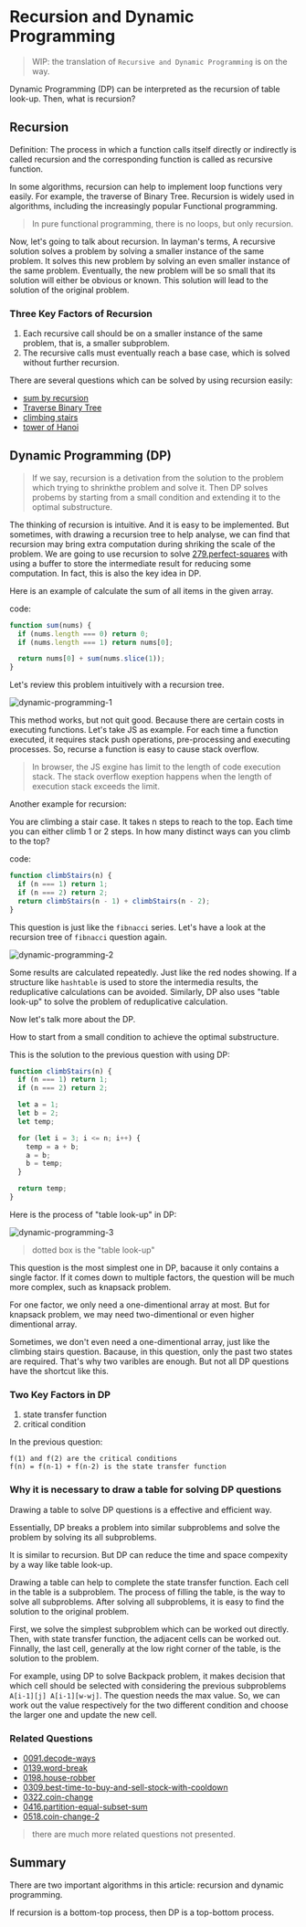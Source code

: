 # Recursion and Dynamic Programming

> WIP: the translation of `Recursive and Dynamic Programming` is on the way.

Dynamic Programming (DP) can be interpreted as the recursion of table look-up. Then, what is recursion?

## Recursion

Definition: The process in which a function calls itself directly or indirectly is called recursion and the corresponding function is called as recursive function.

In some algorithms, recursion can help to implement loop functions very easily. For example, the traverse of Binary Tree. Recursion is widely used in algorithms, including the increasingly popular Functional programming.

> In pure functional programming, there is no loops, but only recursion.

Now, let's going to talk about recursion. In layman's terms, A recursive solution solves a problem by solving a smaller instance of the same problem. It solves this new problem by solving an even smaller instance of the same problem. Eventually, the new problem will be so small that its solution will either be obvious or known. This solution will lead to the solution of the original problem.

### Three Key Factors of Recursion

1. Each recursive call should be on a smaller instance of the same problem, that is, a smaller subproblem.
2. The recursive calls must eventually reach a base case, which is solved without further recursion.

There are several questions which can be solved by using recursion easily:

- [sum by recursion](https://www.geeksforgeeks.org/sum-of-natural-numbers-using-recursion/)
- [Traverse Binary Tree](https://www.geeksforgeeks.org/tree-traversals-inorder-preorder-and-postorder/)
- [climbing stairs](https://leetcode.com/problems/climbing-stairs/)
- [tower of Hanoi](https://www.geeksforgeeks.org/c-program-for-tower-of-hanoi/)

## Dynamic Programming (DP)

> If we say, recursion is a detivation from the solution to the problem which trying to shrinkthe problem and solve it. Then DP solves probems by starting from a small condition and extending it to the optimal substructure.

The thinking of recursion is intuitive. And it is easy to be implemented. But sometimes, with drawing a recursion tree to help analyse, we can find that recursion may bring extra computation during shriking the scale of the problem.
We are going to use recursion to solve [279.perfect-squares](../problems/279.perfect-squares.md) with using a buffer to store the intermediate result for reducing some computation. In fact, this is also the key idea in DP.

Here is an example of calculate the sum of all items in the given array.

code:

```js
function sum(nums) {
  if (nums.length === 0) return 0;
  if (nums.length === 1) return nums[0];

  return nums[0] + sum(nums.slice(1));
}
```

Let's review this problem intuitively with a recursion tree.

![dynamic-programming-1](https://tva1.sinaimg.cn/large/007S8ZIlly1ghluhr04bxj30n00ex3za.jpg)

This method works, but not quit good. Because there are certain costs in executing functions. Let's take JS as example.
For each time a function executed, it requires stack push operations, pre-processing and executing processes. So, recurse a function is easy to cause stack overflow.

> In browser, the JS exgine has limit to the length of code execution stack. The stack overflow exeption happens when the length of execution stack exceeds the limit.

Another example for recursion:

You are climbing a stair case. It takes n steps to reach to the top.
Each time you can either climb 1 or 2 steps. In how many distinct ways can you climb to the top?

code:

```js
function climbStairs(n) {
  if (n === 1) return 1;
  if (n === 2) return 2;
  return climbStairs(n - 1) + climbStairs(n - 2);
}
```

This question is just like the `fibnacci` series. Let's have a look at the recursion tree of `fibnacci` question again.

![dynamic-programming-2](https://tva1.sinaimg.cn/large/007S8ZIlly1ghluhrgqpaj30mz0b2dgk.jpg)

Some results are calculated repeatedly. Just like the red nodes showing. If a structure like `hashtable` is used to store the intermedia results, the reduplicative calculations can be avoided.
Similarly, DP also uses "table look-up" to solve the problem of reduplicative calculation.

Now let's talk more about the DP.

How to start from a small condition to achieve the optimal substructure.

This is the solution to the previous question with using DP:

```js
function climbStairs(n) {
  if (n === 1) return 1;
  if (n === 2) return 2;

  let a = 1;
  let b = 2;
  let temp;

  for (let i = 3; i <= n; i++) {
    temp = a + b;
    a = b;
    b = temp;
  }

  return temp;
}
```

Here is the process of "table look-up" in DP:

![dynamic-programming-3](https://tva1.sinaimg.cn/large/007S8ZIlly1ghluhsfe5pj30n40cbaaq.jpg)

> dotted box is the "table look-up"

This question is the most simplest one in DP, bacause it only contains a single factor. If it comes down to multiple factors, the question will be much more complex, such as knapsack problem.

For one factor, we only need a one-dimentional array at most. But for knapsack problem, we may need two-dimentional or even higher dimentional array.

Sometimes, we don't even need a one-dimentional array, just like the climbing stairs question. Bacause, in this question, only the past two states are required. That's why two varibles are enough. But not all DP questions have the shortcut like this.

### Two Key Factors in DP

1. state transfer function
2. critical condition

In the previous question:

```
f(1) and f(2) are the critical conditions
f(n) = f(n-1) + f(n-2) is the state transfer function
```

### Why it is necessary to draw a table for solving DP questions

Drawing a table to solve DP questions is a effective and efficient way. 

Essentially, DP breaks a problem into similar subproblems and solve the problem by solving its all subproblems.

It is similar to recursion. But DP can reduce the time and space compexity by a way like table look-up.

Drawing a table can help to complete the state transfer function. Each cell in the table is a subproblem. The process of filling the table, is the way to solve all subproblems. After solving all subproblems, it is easy to find the solution to the original problem.

First, we solve the simplest subproblem which can be worked out directly. Then, with state transfer function, the adjacent cells can be worked out. Finnally, the last cell, generally at the low right corner of the table, is the solution to the problem.

For example, using DP to solve Backpack problem, it makes decision that which cell should be selected with considering the previous subproblems `A[i-1][j] A[i-1][w-wj]`. The question needs the max value. So, we can work out the value respectively for the two different condition and choose the larger one and update the new cell.

### Related Questions

- [0091.decode-ways](../problems/91.decode-ways.md)
- [0139.word-break](../problems/139.word-break.md)
- [0198.house-robber](../problems/0198.house-robber.md)
- [0309.best-time-to-buy-and-sell-stock-with-cooldown](../problems/309.best-time-to-buy-and-sell-stock-with-cooldown.md)
- [0322.coin-change](../problems/322.coin-change.md)
- [0416.partition-equal-subset-sum](../problems/416.partition-equal-subset-sum.md)
- [0518.coin-change-2](../problems/518.coin-change-2.md)

> there are much more related questions not presented.

## Summary

There are two important algorithms in this article: recursion and dynamic programming.

If recursion is a bottom-top process, then DP is a top-bottom process.
